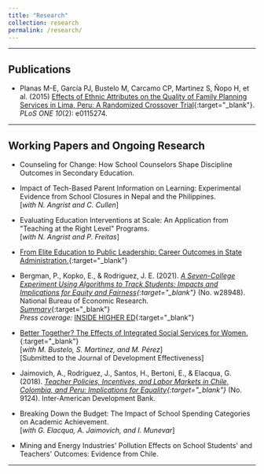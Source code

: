 ```yaml
---
title: "Research"
collection: research
permalink: /research/
---
```


---

## Publications

- Planas M-E, García PJ, Bustelo M, Carcamo CP, Martinez S, Ñopo H, et al. (2015) [Effects of Ethnic Attributes on the Quality of Family Planning Services in Lima, Peru: A Randomized Crossover Trial](https://doi.org/10.1371/journal.pone.0115274){:target="_blank"}. *PLoS ONE 10*(2): e0115274.

---


## Working Papers and Ongoing Research

- Counseling for Change: How School Counselors Shape Discipline Outcomes in Secondary Education.

- Impact of Tech-Based Parent Information on Learning: Experimental Evidence from School Closures in Nepal and the Philippines.  
  [*with N. Angrist and C. Cullen*]

- Evaluating Education Interventions at Scale: An Application from "Teaching at the Right Level" Programs.  
  [*with N. Angrist and P. Freitas*]  

- [From Elite Education to Public Leadership: Career Outcomes in State Administration.](https://jerodriguezs.github.io/files/eliteu_pubsector_paper.pdf){:target="_blank"}  

- Bergman, P., Kopko, E., & Rodriguez, J. E. (2021). *[A Seven-College Experiment Using Algorithms to Track Students: Impacts and Implications for Equity and Fairness](https://www.nber.org/papers/w28948){:target="_blank"}* (No. w28948). National Bureau of Economic Research.  
[*Summary*](https://jerodriguezs.github.io/files/res_summary_nber_w28948.pdf){:target="_blank"}  
*Press coverage:* [INSIDE HIGHER ED](https://www.insidehighered.com/news/2021/07/01/report-suggests-algorithms-can-help-fix-remedial-education){:target="_blank"}

- [Better Together? The Effects of Integrated Social Services for Women.](https://jerodriguezs.github.io/files/Bustelo_et_al_Ciudad_Mujer_Manuscript.pdf){:target="_blank"}  
  [*with M. Bustelo, S. Martinez, and M. Pérez*]  
  [Submitted to the Journal of Development Effectiveness]  

- Jaimovich, A., Rodríguez, J., Santos, H., Bertoni, E., & Elacqua, G. (2018). *[Teacher Policies, Incentives, and Labor Markets in Chile, Colombia, and Peru: Implications for Equality](http://dx.doi.org/10.18235/0001319){:target="_blank"}* (No. 9124). Inter-American Development Bank.

- Breaking Down the Budget: The Impact of School Spending Categories on Academic Achievement.  
  [*with G. Elacqua, A. Jaimovich, and I. Munevar*]
  
- Mining and Energy Industries' Pollution Effects on School Students' and Teachers' Outcomes: Evidence from Chile.

---
